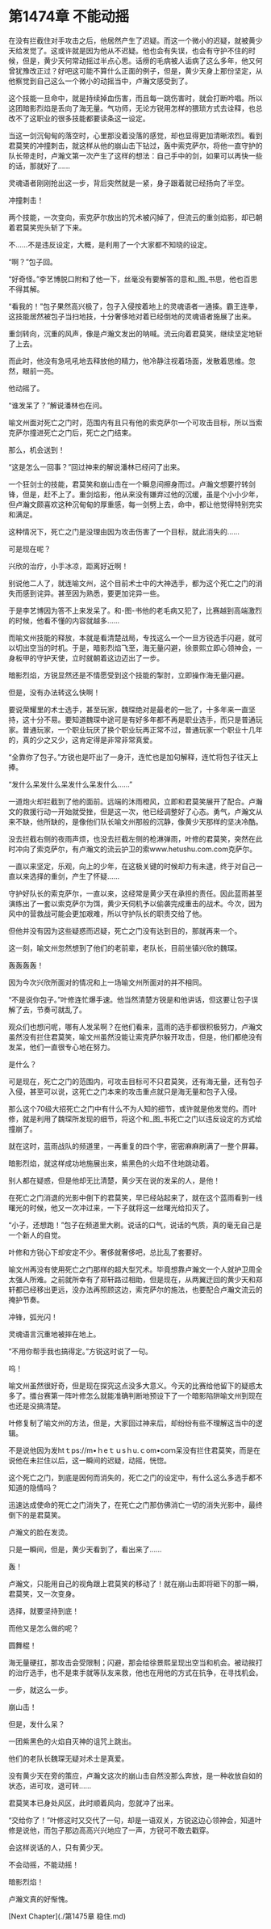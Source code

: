 # 第1474章 不能动摇

在没有拦截住对手攻击之后，他居然产生了迟疑。而这一个微小的迟疑，就被黄少天给发觉了。这或许就是因为他从不迟疑。他也会有失误，也会有守护不住的时候，但是，黄少天何常动摇过半点心思。话痨的毛病被人诟病了这么多年，他又何曾犹豫改正过？好吧这可能不算什么正面的例子，但是，黄少天身上那份坚定，从他察觉到自己这么一个微小的动摇当中，卢瀚文感受到了。

这个技能一旦命中，就是持续掉血伤害，而且每一跳伤害时，就会打断吟唱。所以这团暗影烈焰是丢向了海无量。气功师，无论方锐用怎样的猥琐方式去诠释，也总改不了这职业的很多技能都要读条这一设定。

当这一剑沉甸甸的落空时，心里那没着没落的感觉，却也显得更加清晰浓烈。看到君莫笑的冲撞刺击，就这样从他的崩山击下钻过，轰中索克萨尔，将他一直守护的队长带走时，卢瀚文第一次产生了这样的想法：自己手中的剑，如果可以再快一些的话，那就好了……

灵魂语者刚刚抢出这一步，背后突然就是一紧，身子跟着就已经扬向了半空。

冲撞刺击！

两个技能，一次变向，索克萨尔放出的咒术被闪掉了，但流云的重剑焰影，却已朝着君莫笑兜头斩了下来。

不……不是违反设定，大概，是利用了一个大家都不知晓的设定。

“啊？”包子回。

“好奇怪。”李艺博脱口附和了他一下，丝毫没有要解答的意和_图_书思，他也百思不得其解。

“看我的！”包子果然高兴极了，包子入侵按着地上的灵魂语者一通揍。霸王连拳，这技能居然被包子当扫地技，十分奢侈地对着已经倒地的灵魂语者施展了出来。

重剑转向，沉重的风声，像是卢瀚文发出的呐喊。流云向着君莫笑，继续坚定地斩了上去。

而此时，他没有急吼吼地去释放他的精力，他冷静注视着场面，发散着思维。忽然，眼前一亮。

他动摇了。

“谁发呆了？”解说潘林也在问。

喻文州面对死亡之门时，范围内有且只有他的索克萨尔一个可攻击目标，所以当索克萨尔撞进死亡之门后，死亡之门结束。

那么，机会送到！

“这是怎么一回事？”回过神来的解说潘林已经问了出来。

一个狂剑士的技能，君莫笑和崩山击在一个瞬息间擦身而过。卢瀚文想要拧转剑锋，但是，赶不上了。重剑焰影，他从来没有嫌弃过他的沉缓，虽是个小小少年，但卢瀚文颇喜欢这种沉甸甸的厚重感，每一剑劈上去，命中，都让他觉得特别充实和满足。

这种情况下，死亡之门是没理由因为攻击伤害了一个目标，就此消失的……

可是现在呢？

兴欣的治疗，小手冰凉，距离好近啊！

别说他二人了，就连喻文州，这个目前术士中的大神选手，都为这个死亡之门的消失而感到诧异。甚至因为熟悉，要更加诧异一些。

于是李艺博因为答不上来发呆了。和-图-书他的老毛病又犯了，比赛越到高端激烈的时候，他看不懂的内容就越多……

而喻文州技能的释放，本就是看清楚战局，专找这么一个一旦方锐选手闪避，就可以切出空当的时机。于是，暗影烈焰飞至，海无量闪避，徐景熙立即心领神会，一身板甲的守护天使，立时就朝着这边迈出了一步。

暗影烈焰，方锐显然还是不情愿受到这个技能的掣肘，立即操作海无量闪避。

但是，没有办法转这么快啊！

要说荣耀里的术士选手，甚至玩家，魏琛绝对是最老的一批了，十多年来一直坚持，这十分不易。要知道魏琛中途可是有好多年都不再是职业选手，而只是普通玩家。普通玩家，一个职业玩厌了换个职业玩再正常不过，普通玩家一个职业十几年的，真的少之又少，这肯定得是非常非常真爱。

“全靠你了包子。”方锐也是吓出了一身汗，连忙也是加句解释，连忙将包子往天上捧。

“发什么呆发什么呆发什么呆发什么……”

一道炮火却拦截到了他的面前。远端的沐雨橙风，立即和君莫笑展开了配合。卢瀚文的救援行动一开始就受挫，但是这一次，他已经调整好了心态。勇气，卢瀚文从来不缺，他所缺的，是像他们队长喻文州那般的沉静，像黄少天那样的坚决冷酷。

没去拦截右侧的夜雨声烦，也没去拦截左侧的枪淋弹雨，叶修的君莫笑，突然在此时冲向了索克萨尔，有卢瀚文的流云护卫的索www.hetushu.com.com克萨尔。

一直以来坚定，乐观，向上的少年，在这极关键的时候却力有未逮，终于对自己一直以来选择的重剑，产生了怀疑……

守护好队长的索克萨尔，一直以来，这经常是黄少天在承担的责任。因此蓝雨甚至演练出了一套以索克萨尔为饵，黄少天伺机予以偷袭完成重击的战术。今次，因为风中的营救战可能会更加艰难，所以守护队长的职责交给了他。

但他并没有因为这些疑惑而迟疑，死亡之门没有达到目的，那就再来一个。

这一刻，喻文州忽然想到了他们的老前辈，老队长，目前坐镇兴欣的魏琛。

轰轰轰轰！

因为今次兴欣所面对的情况和上一场喻文州所面对的并不相同。

“不是说你包子。”叶修连忙爆手速。他当然清楚方锐是和他讲话，但这要让包子误解了去，节奏可就乱了。

观众们也想问呢，哪有人发呆啊？在他们看来，蓝雨的选手都很积极努力，卢瀚文虽然没有拦住君莫笑，喻文州虽然没能让索克萨尔躲开攻击，但是，他们都绝没有发呆，他们一直很专心地在努力。

是什么？

可是现在，死亡之门的范围内，可攻击目标可不只君莫笑，还有海无量，还有包子入侵，甚至可以说，这死亡之门本来的攻击重点就只是海无量和包子入侵。

那么这个70级大招死亡之门中有什么不为人知的细节，或许就是他发觉的。而叶修，就是利用了魏琛所发现的细节，将这个和_图_书死亡之门以违反设定的方式给撞崩了。

就在这时，蓝雨战队的频道里，一再重复的四个字，密密麻麻刷满了一整个屏幕。

暗影烈焰，就这样成功地施展出来，紫黑色的火焰不住地跳动着。

别人都在疑惑，但是他却无比清楚，黄少天在说的发呆的人，是他！

在死亡之门消退的光影中倒下的君莫笑，早已经站起来了，就在这个蓝雨看到一线曙光的时候，他又一次冲过来，一下子就将这一丝曙光给扣灭了。

“小子，还想跑！”包子在频道里大刷。说话的口气，说话的气质，真的毫无自己是一个新人的自觉。

叶修和方锐心下却安定不少。奢侈就奢侈吧，总比乱了套要好。

喻文州再没有使用死亡之门那样的超大型咒术。毕竟想靠卢瀚文一个人就护卫周全太强人所难。之前就所幸有了郑轩路过相助，但是现在，从两翼迂回的黄少天和郑轩都已经移出更远，没办法再照顾这边，索克萨尔的施法，也要配合卢瀚文流云的掩护节奏。

冲锋，弧光闪！

灵魂语言沉重地被摔在地上。

“不用你帮手我也搞得定。”方锐这时说了一句。

呜！

喻文州虽然很好奇，但是现在探究这点没多大意义。今天的比赛给他留下的疑惑太多了。擂台赛第一阵叶修怎么就能准确判断地预设下了一个暗影陷阱喻文州到现在也还是没搞清楚。

叶修复制了喻文州的方法，但是，大家回过神来后，却纷纷有些不理解这当中的逻辑。

不是说他因为发htｔps://m•ｈeｔｕsｈu.ｃom•coｍ呆没有拦住君莫笑，而是在说他在未拦住以后，这一瞬间的迟疑，动摇，恍惚。

这个死亡之门，到底是因何而消失的，死亡之门的设定中，有什么这么多选手都不知道的隐情吗？

迅速达成使命的死亡之门消失了，在死亡之门那仿佛消亡一切的消失光影中，最终倒下的是君莫笑。

卢瀚文的脸在发烫。

只是一瞬间，但是，黄少天看到了，看出来了……

轰！

卢瀚文，只能用自己的视角跟上君莫笑的移动了！就在崩山击即将砸下的那一瞬，君莫笑，又一次变身。

选择，就要坚持到底！

而他又是怎么做的呢？

圆舞棍！

海无量硬扛，那攻击会受限制；闪避，那会给徐景熙呈现出空当和机会。被动挨打的治疗选手，也不是束手就等队友来救，他也在用他的方式在抗争，在寻找机会。

一步，就这么一步。

崩山击！

但是，发什么呆？

一团紫黑色的火焰自灭神的诅咒上跳出。

他们的老队长魏琛无疑对术士是真爱。

没有黄少天在旁的策应，卢瀚文这次的崩山击自然没那么奔放，是一种收放自如的状态，进可攻，退可转……

君莫笑本已身处风区，此时顺着风向，忽就冲了出来。

“交给你了！”叶修这时又交代了一句，却是一语双关，方锐这边心领神会，知道叶修是说他，而包子那边高高兴兴地应了一声，方锐可不敢去戳穿。

会这样说话的人，只有黄少天。

不会动摇，不能动摇！

暗影烈焰！

卢瀚文真的好惭愧。



[Next Chapter](./第1475章 稳住.md)